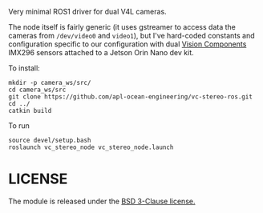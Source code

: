 Very minimal ROS1 driver for dual V4L cameras.

The node itself is fairly generic (it uses gstreamer to access data the cameras from `/dev/video0` and `video1`), but I've hard-coded constants and configuration specific to our configuration with dual [Vision Components](https://www.mipi-modules.com/en/mipi-camera-modules/) IMX296 sensors attached to a Jetson Orin Nano dev kit.

To install:

```
mkdir -p camera_ws/src/
cd camera_ws/src
git clone https://github.com/apl-ocean-engineering/vc-stereo-ros.git
cd ../
catkin build
```

To run

```
source devel/setup.bash
roslaunch vc_stereo_node vc_stereo_node.launch
```

# LICENSE

The module is released under the [BSD 3-Clause license.](LICENSE)
